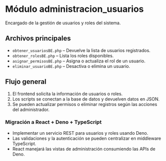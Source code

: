 # Módulo administracion_usuarios

Encargado de la gestión de usuarios y roles del sistema.

## Archivos principales

- `obtener_usuariosBE.php` – Devuelve la lista de usuarios registrados.
- `obtener_rolesBE.php` – Lista los roles disponibles.
- `asignar_permisosBE.php` – Asigna o actualiza el rol de un usuario.
- `eliminar_usuarioBE.php` – Desactiva o elimina un usuario.

## Flujo general

1. El frontend solicita la información de usuarios o roles.
2. Los scripts se conectan a la base de datos y devuelven datos en JSON.
3. Se pueden actualizar permisos o eliminar registros según las acciones del administrador.

### Migración a React + Deno + TypeScript

- Implementar un servicio REST para usuarios y roles usando Deno.
- Las validaciones y la autenticación se pueden centralizar en middleware TypeScript.
- React manejará las vistas de administración consumiendo las APIs de Deno.
